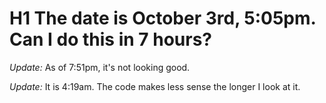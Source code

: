 # H1 The date is October 3rd, 5:05pm. Can I do this in 7 hours?

*Update:* As of 7:51pm, it's not looking good.

*Update:* It is 4:19am. The code makes less sense the longer I look at it.